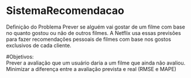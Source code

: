# SistemaRecomendacao
Definição do Problema Prever se alguém vai gostar de um filme com base no quanto gostou ou não de outros filmes. A Netflix usa essas previsões para fazer recomendações pessoais de filmes com base nos gostos exclusivos de cada cliente.  


#Objetivos:  
Prever a avaliação que um usuário daria a um filme que ainda não avaliou. 
Minimizar a diferença entre a avaliação prevista e real (RMSE e MAPE)
